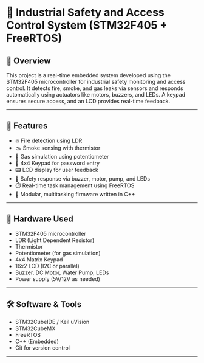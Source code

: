 # 🔐 Industrial Safety and Access Control System (STM32F405 + FreeRTOS)

## 📖 Overview
This project is a real-time embedded system developed using the STM32F405 microcontroller for industrial safety monitoring and access control. It detects fire, smoke, and gas leaks via sensors and responds automatically using actuators like motors, buzzers, and LEDs. A keypad ensures secure access, and an LCD provides real-time feedback.

---

## 🔧 Features
- 🔥 Fire detection using LDR  
- 🌫️ Smoke sensing with thermistor  
- 🧪 Gas simulation using potentiometer  
- 🔐 4x4 Keypad for password entry  
- 📟 LCD display for user feedback  
- 🚨 Safety response via buzzer, motor, pump, and LEDs  
- ⏱️ Real-time task management using FreeRTOS  
- 💾 Modular, multitasking firmware written in C++

---

## 🧰 Hardware Used
- STM32F405 microcontroller  
- LDR (Light Dependent Resistor)  
- Thermistor  
- Potentiometer (for gas simulation)  
- 4x4 Matrix Keypad  
- 16x2 LCD (I2C or parallel)  
- Buzzer, DC Motor, Water Pump, LEDs  
- Power supply (5V/12V as needed)

---

## 🛠️ Software & Tools
- STM32CubeIDE / Keil uVision  
- STM32CubeMX  
- FreeRTOS  
- C++ (Embedded)  
- Git for version control

---


